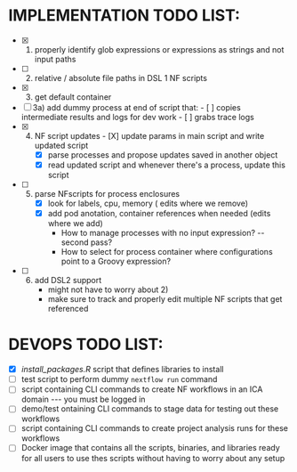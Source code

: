 # IMPLEMENTATION TODO LIST:
- [X] 1) properly identify glob expressions or expressions as strings and not input paths
- [ ] 2) relative / absolute file paths in DSL 1 NF scripts
- [X] 3) get default container
- [ ] 3a) add dummy process at end of script that:
      	       	- [ ] copies intermediate results and logs for dev work
		- [ ] grabs trace logs
- [X] 4) NF script updates
      	    	- [X] update params in main script and write updated script
		- [X] parse processes and propose updates saved in another object
		- [X] read updated script and whenever there's a process, update this script
- [ ] 5) parse NFscripts for process enclosures
		- [X] look for labels, cpu, memory  ( edits where we remove)
		- [X] add pod anotation, container references when needed (edits where we add)
		  - How to manage processes with no input expression? -- second pass?
		  - How to select for process container where configurations point to a Groovy expression?
- [ ] 6) add DSL2 support
 		- might not have to worry about 2)
 		- make sure to track and properly edit multiple NF scripts that get referenced

# DEVOPS TODO LIST:
- [X]  *install_packages.R* script that defines libraries to install
- [ ]   test script to perform dummy ```nextflow run``` command
- [ ]   script containing CLI commands to create NF workflows in an ICA domain --- you must be logged in
- [ ]   demo/test ontaining CLI commands to stage data for testing out these workflows
- [ ]   script containing CLI commands to create project analysis runs for these workflows
- [ ] 	Docker image that contains all the scripts, binaries, and libraries ready for all users to use thes scripts without having to worry about any setup
